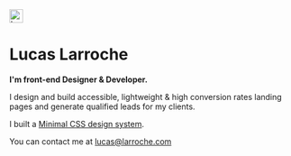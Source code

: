 <a href="https://lucaslarroche.com">
  <img src="https://lucaslarroche.com/assets/logo-ll.png" alt="Lucas Larroche" width="24"/>
</a>

# Lucas Larroche

**I'm front-end Designer & Developer.**

I design and build accessible, lightweight & high conversion rates landing pages and generate qualified leads for my clients.

I built a [Minimal CSS design system](https://picocss.com/).

You can contact me at [lucas@larroche.com](mailto:lucas@larroche.com)
